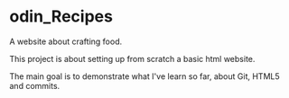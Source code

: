 # odin_Recipes
A website about crafting food.

This project is about setting up from scratch a basic html website.

The main goal is to demonstrate what I've learn so far, about Git, HTML5 and commits.
